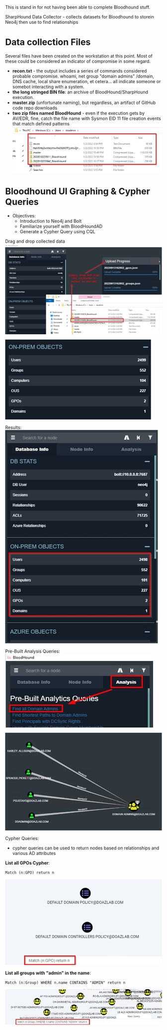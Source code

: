 This is stand in for not having been able to complete Bloodhound stuff.

SharpHound Data Collector - collects datasets for Bloodhound to storein Neo4j then use to find relationships

# Data collection Files
Several files have been created on the workstation at this point. Most of these could be considered an indicator of compromise in some regard.

- **recon.txt** - the output includes a series of commands considered probable compromise. whoami, net group "domain admins" /domain, DNS cache, local share enumeration, et cetera... all indicate someone or somebot interacting with a system.
- **the long stringed BIN file**: an archive of BloodHound/SharpHound execution.
- **master.zip** (unfortunate naming), but regardless, an artifact of GitHub code repo downloads
- **two zip files named BloodHound** - even if the execution gets by AV/EDR, fine, catch the file name with Sysmon EID 11 file creation events that match defined patterns
![](../../__attachments/Honey%20Accounts%20in%20Windows%20AD/Project%20Workspace/IMG-20231206000047085.png)

# Bloodhound UI Graphing & Cypher Queries

- Objectives:
	- Introduction to Neo4j and Bolt  
	* Familiarize yourself with BloodHoundAD  
	* Generate a Cypher Query using CQL

Drag and drop collected data
![](../../__attachments/Honey%20Accounts%20in%20Windows%20AD/Project%20Workspace/IMG-20231206000143658.png)

![](../../__attachments/Honey%20Accounts%20in%20Windows%20AD/Project%20Workspace/IMG-20231206000207724.png)

Results:
![](../../__attachments/Honey%20Accounts%20in%20Windows%20AD/Project%20Workspace/IMG-20231206000223004.png)

Pre-Built Analysis Queries:
![](../../__attachments/Honey%20Accounts%20in%20Windows%20AD/Project%20Workspace/IMG-20231206000249311.png)

![](../../__attachments/Honey%20Accounts%20in%20Windows%20AD/Project%20Workspace/IMG-20231206000255847.png)

Cypher Queries:
- cypher queries can be used to return nodes based on relationships and various AD attributes

**List all GPOs Cypher**:
```
Match (n:GPO) return n
```

![](../../__attachments/Honey%20Accounts%20in%20Windows%20AD/Project%20Workspace/IMG-20231206000418998.png)

**List all groups with "admin" in the name**:
```
Match (n:Group) WHERE n.name CONTAINS "ADMIN" return n
```

![](../../__attachments/Honey%20Accounts%20in%20Windows%20AD/Project%20Workspace/IMG-20231206000443536.png)
